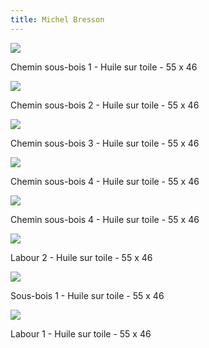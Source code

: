 ```yaml
---
title: Michel Bresson
---
```


![](images/IMG_3830.jpg)

Chemin sous-bois 1 - Huile sur toile - 55 x 46

![](images/IMG_4732.jpg)

Chemin sous-bois 2 - Huile sur toile - 55 x 46

![](images/IMG_4775.jpg)

Chemin sous-bois 3 - Huile sur toile - 55 x 46

![](images/IMG_5038.jpg)

Chemin sous-bois 4 - Huile sur toile - 55 x 46

![](images/IMG_5041.jpg)

Chemin sous-bois 4 - Huile sur toile - 55 x 46

![](images/IMG_3639.jpg)

Labour 2 - Huile sur toile - 55 x 46

![](images/IMG_5037.jpg)

Sous-bois 1 - Huile sur toile - 55 x 46

![](images/IMG_3640.jpg)

Labour 1 - Huile sur toile - 55 x 46

